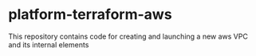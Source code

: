 # platform-terraform-aws
This repository contains code for creating and launching a new aws VPC and its internal elements
